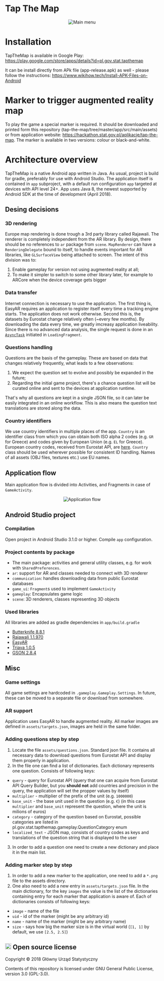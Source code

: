 # Tap The Map

<p align="center">
  <img src="readme/main_menu.png" align="center" alt="Main menu" />
</p>

# Installation
TapTheMap is available in Google Play: https://play.google.com/store/apps/details?id=pl.gov.stat.tapthemap

It can be install directly from APk file (app-release.apk) as well - please follow the instructions: https://www.wikihow.tech/Install-APK-Files-on-Android

# Marker to trigger augmented reality map
To play the game a special marker is required. It should be downloaded and printed form this repository (tap-the-map/tree/master/app/src/main/assets) or from application website: https://hackathon.stat.gov.pl/aplikacje/tap-the-map. The marker is available in two versions: colour or black-and-white.

# Architecture overview 
TapTheMap is a native Android app written in Java. As usual, project is build for gradle, preferably for use with Android Studio. The application itself is contained in `app` subproject, with a default run configuration `app` targeted at devices with API level 24+. App uses Java 8, the newest supported by Android SDK at the time of development (April 2018).

## Desing decisions

### 3D rendering
Europe map rendering is done trough a 3rd party library called Rajawali. The renderer is completely independent from the AR library. By design, there should be no references to `ar` package from `scene`. `MapRenderer` can have a `RenderingDelegate` bound to itself, to handle events important for AR libraries, like `GLSurfaceView` being attached to screen. The intent of this division was to:

1. Enable gameplay for version not using augmented reality at all;
1. To make it simpler to switch to some other library later, for example to ARCore when the device coverage gets bigger

### Data transfer
Internet connection is necessary to use the application. The first thing is, EasyAR requires an application to register itself every time a tracking engine starts. The application does not work otherwise. Second this is, the datasets by Eurostat change relatively often (~every few months). By downloading the data every time, we greatly imcreasy application liveability. Since there is no advanced data analysis, the single request is done in an [`AsyncTask`](https://developer.android.com/reference/android/os/AsyncTask) initiated in `LoadingFragment`.

### Questions handling
Questions are the basis of the gameplay. These are based on data that changes relatively frequently, what leads to a few observations:

1. We expect the question set to evolve and possibly be expanded in the future;
1. Regarding the initial game project, there's a chance question list will be curated online and sent to the devices at application runtime.

That's why all questions are kept in a single JSON file, so it can later be easily integrated in an online workflow. This is also means the question text translations are stored along the data.

### Country identifiers
We use country identifiers in multiple places of the app. `Country` is an identifier class from which you can obtain both ISO alpha 2 codes (e.g. `GR` for Greece) and codes given by European Union (e.g. `EL` for Greece). European country codes, received from Eurostat API, are [here](http://ec.europa.eu/eurostat/statistics-explained/index.php/Glossary:Country_codes). `Country` class should be used wherever possible for consistent ID handling. Names of all assets (OBJ files, textures etc.) use EU names.

## Application flow
Main application flow is divided into Activities, and Fragments in case of `GameActivity`.

<p align="center">
  <img src="readme/flow.png" align="center" alt="Application flow" />
</p>

## Android Studio project

### Compilation
Open project in Android Studio 3.1.0 or higher. Compile `app` configuration.

### Project contents by package
* The main package: activities and general utility classes, e.g. for work with `SharedPreferences`.
* `ar`: support for AR and classes needed to connect with 3D renderer
* `communication`: handles downloading data from public Eurostat databases
* `game_ui`: `Fragment`s used to implement `GameActivity`
* `gameplay`: Encapsulates game logic
* `scene`: 3D renderers, classes representing 3D objects

### Used libraries
All libraries are added as gradle dependencies in `app/build.gradle`

* [Butterknife 8.8.1](http://jakewharton.github.io/butterknife/)
* [Rajawali 1.1.970](https://github.com/Rajawali/Rajawali)
* [EasyAR](https://easyar.com/)
* [Triava 1.0.5](https://github.com/trivago/triava)
* [GSON 2.8.4](https://github.com/google/gson)

## Misc

### Game settings
All game settings are hardcoded in `.gameplay.Gameplay.Settings`. In future, these can be moved to a separate file or download from somewhere.

### AR support
Application uses EasyAR to handle augmented reality. All marker images are defined in `assets/targets.json`, images are held in the same folder.

### Adding questions step by step
1. Locate the file `assets/questions.json`. Standard json file. It contains all necessary data to download questions from Eurostat API and display them properly in application.
2. In the file one can find a list of dictionaries. Each dictionary represents one question. Consists of following keys:
 - `query` - query for Eurostat API (query that one can acquire from Eurostat API Query Builder, but you **should not** add countries and precision in the query, the application will set the propper values by itself)
 - `multiplier` - multiplier of the prefix of the unit (e.g. `1000000`)
 - `base_unit` - the base unit used in the question (e.g. `€`) (in this case `multiplier` and `base_unit` represent the question, where the unit is milions of euros)
 - `category` - category of the question based on Eurostat, possible categories are listed in pl.gov.stat.tapthemap.gameplay.QuestionCategory enum
 - `localized_text` - JSON map, consists of country codes as keys and translations of the question string that is displayed to the user
3. In order to add a question one need to create a new dictionary and place it in the main list.

### Adding marker step by step

1. In order to add a new marker to the application, one need to add a `*.png` file to the assets directory.
2. One also need to add a new entry in `assets/targets.json` file. In the main dictionary, for the key `images` the value is the list of the dictionaries containing entry for each marker that application is aware of. Each of dictionaries consists of following keys:
 - `image` - name of the file
 - `uid` - id of the marker (might be any arbitrary id)
 - `name` - name of the marker (might be any arbitrary name)
 - `size` - says how big the marker size is in the virtual world (`[1, 1]` by default, we use `[2.5, 2.5]`)
 
 
## <img src="https://opensource.org/files/osi_symbol.png" height="20" alt="Open Source" /> Open source license

Copyright &copy; 2018 Główny Urząd Statystyczny

Contents of this repository is licensed under GNU General Public License, version 3.0 (GPL-3.0).
